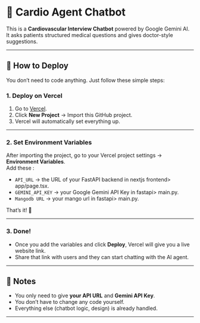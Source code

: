 # 🤖 Cardio Agent Chatbot

This is a **Cardiovascular Interview Chatbot** powered by Google Gemini AI.  
It asks patients structured medical questions and gives doctor-style suggestions.  

---

## 🚀 How to Deploy

You don’t need to code anything. Just follow these simple steps:

### 1. Deploy on Vercel
1. Go to [Vercel](https://vercel.com).
2. Click **New Project** → Import this GitHub project.
3. Vercel will automatically set everything up.

---

### 2. Set Environment Variables
After importing the project, go to your Vercel project settings → **Environment Variables**.  
Add these :

- `API_URL` → the URL of your FastAPI backend in nextjs frontend> app/page.tsx. 
- `GEMINI_API_KEY` → your Google Gemini API Key in fastapi> main.py.
- `Mangodb URL` → your mango url in fastapi> main.py.  

That’s it! 🎉

---

### 3. Done!
- Once you add the variables and click **Deploy**, Vercel will give you a live website link.  
- Share that link with users and they can start chatting with the AI agent.  

---

## 📝 Notes
- You only need to give  **your API URL** and **Gemini API Key**.  
- You don’t have to change any code yourself.  
- Everything else (chatbot logic, design) is already handled.  

---
